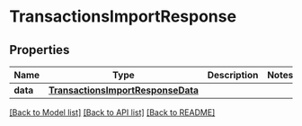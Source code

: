 # TransactionsImportResponse

## Properties
Name | Type | Description | Notes
------------ | ------------- | ------------- | -------------
**data** | [**TransactionsImportResponseData**](TransactionsImportResponseData.md) |  | 

[[Back to Model list]](../README.md#documentation-for-models) [[Back to API list]](../README.md#documentation-for-api-endpoints) [[Back to README]](../README.md)

